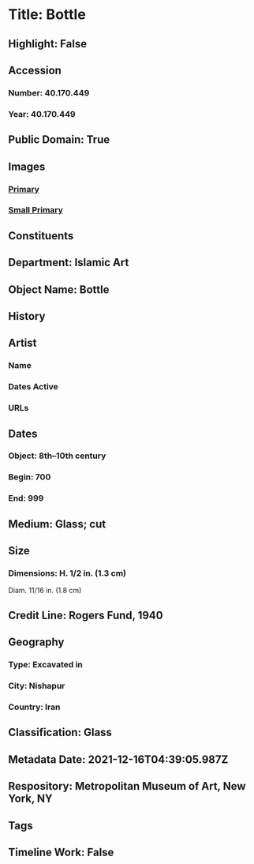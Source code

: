 # Title: Bottle
## Highlight: False
## Accession
### Number: 40.170.449
### Year: 40.170.449
## Public Domain: True
## Images
### [Primary](https://images.metmuseum.org/CRDImages/is/original/40.170.449.JPG)
### [Small Primary](https://images.metmuseum.org/CRDImages/is/web-large/40.170.449.JPG)
## Constituents
## Department: Islamic Art
## Object Name: Bottle
## History
## Artist
### Name
### Dates Active
### URLs
## Dates
### Object: 8th–10th century
### Begin: 700
### End: 999
## Medium: Glass; cut
## Size
### Dimensions: H. 1/2 in. (1.3 cm)
Diam. 11/16 in. (1.8 cm)
## Credit Line: Rogers Fund, 1940
## Geography
### Type: Excavated in
### City: Nishapur
### Country: Iran
## Classification: Glass
## Metadata Date: 2021-12-16T04:39:05.987Z
## Respository: Metropolitan Museum of Art, New York, NY
## Tags
## Timeline Work: False